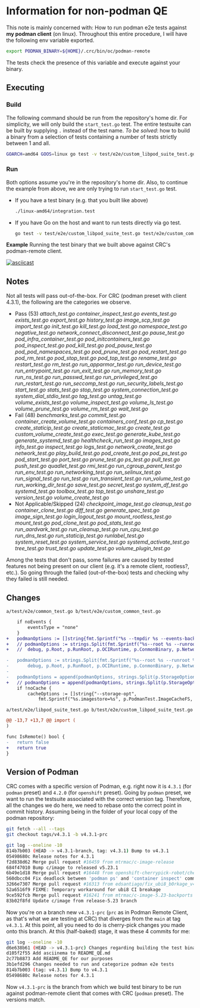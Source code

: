 # Information for non-podman QE

This note is mainly concerned with: How to run podman e2e tests against **my podman client** (on linux). Throughout this entire procedure, I will have the following env variable exported.

```bash
export PODMAN_BINARY=${HOME}/.crc/bin/oc/podman-remote
```
The tests check the presence of this variable and execute against your binary.

## Executing

### Build

The following command should be run from the repository's home dir. For simplicity, we will only build the `start_test.go` test. The entire testsuite can be built by supplying `.` instead of the test name. _To be solved_: how to build a binary from a selection of tests containing a number of tests strictly between 1 and all. 

```bash
GOARCH=amd64 GOOS=linux go test -v test/e2e/custom_libpod_suite_test.go test/e2e/custom_common_test.go test/e2e/config.go test/e2e/custom_config_amd64.go  test/e2e/start_test.go -tags "containers_image_openpgp exclude_graphdriver_btrfs exclude_graphdriver_devicemapper" -c -o ./linux-amd64/integration.test
```

### Run

Both options assume you're in the repository's home dir. Also, to continue the example from above, we are only trying to run `start_test.go` test. 

- If you have a test binary (e.g. that you built like above)
    ```bash
    ./linux-amd64/integration.test
    ```
- If you have Go on the host and want to run tests directly via go test. 
    ```bash
    go test -v test/e2e/custom_libpod_suite_test.go test/e2e/custom_common_test.go test/e2e/config.go test/e2e/custom_config_amd64.go test/e2e/start_test.go
    ```

**Example**
Running the test binary that we built above against CRC's podman-remote client. 

[![asciicast](https://asciinema.org/a/dqmQ9iuElnXkqBWk84FZhwErb.svg)](https://asciinema.org/a/dqmQ9iuElnXkqBWk84FZhwErb)


## Notes

Not all tests will pass out-of-the-box. For CRC (podman preset with client 4.3.1), the following are the categories we observe.

- Pass (53)
_attach_test.go container_inspect_test.go events_test.go exists_test.go export_test.go history_test.go image_scp_test.go import_test.go init_test.go kill_test.go load_test.go namespace_test.go negative_test.go network_connect_disconnect_test.go pause_test.go pod_infra_container_test.go pod_initcontainers_test.go pod_inspect_test.go pod_kill_test.go pod_pause_test.go pod_pod_namespaces_test.go pod_prune_test.go pod_restart_test.go pod_rm_test.go pod_stop_test.go pod_top_test.go rename_test.go restart_test.go rm_test.go run_apparmor_test.go run_device_test.go run_entrypoint_test.go run_exit_test.go run_memory_test.go run_ns_test.go run_passwd_test.go run_privileged_test.go run_restart_test.go run_seccomp_test.go run_security_labels_test.go start_test.go stats_test.go stop_test.go system_connection_test.go system_dial_stdio_test.go tag_test.go untag_test.go volume_exists_test.go volume_inspect_test.go volume_ls_test.go volume_prune_test.go volume_rm_test.go wait_test.go_
- Fail (48)
_benchmarks_test.go commit_test.go container_create_volume_test.go containers_conf_test.go cp_test.go create_staticip_test.go create_staticmac_test.go create_test.go custom_volume_create_test.go exec_test.go generate_kube_test.go generate_systemd_test.go healthcheck_run_test.go images_test.go info_test.go inspect_test.go logs_test.go network_create_test.go network_test.go play_build_test.go pod_create_test.go pod_ps_test.go pod_start_test.go port_test.go prune_test.go ps_test.go pull_test.go push_test.go quadlet_test.go rmi_test.go run_cgroup_parent_test.go run_env_test.go run_networking_test.go run_selinux_test.go run_signal_test.go run_test.go run_transient_test.go run_volume_test.go run_working_dir_test.go save_test.go secret_test.go system_df_test.go systemd_test.go toolbox_test.go top_test.go unshare_test.go version_test.go volume_create_test.go_
- Not Applicable/Skipped (24)
_checkpoint_image_test.go cleanup_test.go container_clone_test.go diff_test.go generate_spec_test.go image_sign_test.go login_logout_test.go mount_rootless_test.go mount_test.go pod_clone_test.go pod_stats_test.go run_aardvark_test.go run_cleanup_test.go run_cpu_test.go run_dns_test.go run_staticip_test.go runlabel_test.go system_reset_test.go system_service_test.go systemd_activate_test.go tree_test.go trust_test.go update_test.go volume_plugin_test.go_

Among the tests that don't pass, some failures are caused by tested features not being present on our client (e.g. it's a remote client, rootless?, etc.). So going through the failed (out-of-the-box) tests and checking why they failed is still needed.

## Changes

`a/test/e2e/common_test.go b/test/e2e/custom_common_test.go`
```diff
	if noEvents {
		eventsType = "none"
	}
+	podmanOptions := []string{fmt.Sprintf("%s --tmpdir %s --events-backend %s", debug, p.TempDir, eventsType)}
+	// podmanOptions := strings.Split(fmt.Sprintf("%s--root %s --runroot %s --runtime %s --conmon %s --network-config-dir %s --network-backend %s --cgroup-manager %s --tmpdir %s --events-backend %s",
+	//	debug, p.Root, p.RunRoot, p.OCIRuntime, p.ConmonBinary, p.NetworkConfigDir, p.NetworkBackend.ToString(), p.CgroupManager, p.TmpDir, eventsType), " ")

-	podmanOptions := strings.Split(fmt.Sprintf("%s--root %s --runroot %s --runtime %s --conmon %s --network-config-dir %s --network-backend %s --cgroup-manager %s --tmpdir %s --events-backend %s",
-		debug, p.Root, p.RunRoot, p.OCIRuntime, p.ConmonBinary, p.NetworkConfigDir, p.NetworkBackend.ToString(), p.CgroupManager, p.TmpDir, eventsType), " ")
-
-	podmanOptions = append(podmanOptions, strings.Split(p.StorageOptions, " ")...)
+	// podmanOptions = append(podmanOptions, strings.Split(p.StorageOptions, " ")...)
	if !noCache {
		cacheOptions := []string{"--storage-opt",
			fmt.Sprintf("%s.imagestore=%s", p.PodmanTest.ImageCacheFS, p.PodmanTest.ImageCacheDir)}
```

`a/test/e2e/libpod_suite_test.go b/test/e2e/custom_libpod_suite_test.go`
```diff
@@ -13,7 +13,7 @@ import (
)

func IsRemote() bool {
-	return false
+	return true
}
```

## Version of Podman

CRC comes with a specific version of Podman, e.g. right now it is `4.3.1` (for `podman` preset) and `4.2.0` (for `openshift` preset). Going by `podman` preset, we want to run the testsuite associated with the correct version tag. Therefore, all the changes we do here, we need to rebase onto the correct point in commit history. Assuming being in the folder of your local copy of the podman repository:

```bash
git fetch --all --tags
git checkout tags/v4.3.1 -b v4.3.1-prc

git log --oneline -10
814b7b003 (HEAD -> v4.3.1-branch, tag: v4.3.1) Bump to v4.3.1
05498680c Release notes for 4.3.1
f2d838d62 Merge pull request #16459 from mtrmac/c-image-release
684f47010 Bump c/image to released v5.23.1
6b49e1d18 Merge pull request #16448 from openshift-cherrypick-robot/cherry-pick-16327-to-v4.3
560dbcc04 Fix deadlock between 'podman ps' and 'container inspect' commands
3266e7307 Merge pull request #16313 from edsantiago/fix_ubi8_b0rkage_v43
52a6516f9 FIXME: Temporary workaround for ubi8 CI breakage
9ce592fcb Merge pull request #16241 from mtrmac/c-image-5.23-backports
83b02f8fd Update c/image from release-5.23 branch

```
Now you're on a branch new `v4.3.1-prc` (`prc` as in Podman Remote Client, as that's what we are testing at CRC) that diverges from the `main` at tag `v4.3.1`. At this point, all you need to do is cherry-pick changes you made onto this branch. At this (half-baked) stage, it was these 4 commits for me:

```bash
git log --oneline -10
d6e638b61 (HEAD -> v4.3.1-prc) Changes regarding building the test binary
d105f2f55 Add asciinema to README_QE.md
2c77b8873 Add README_QE for our purposes
3b1efd296 Changes needed to run and categorize podman e2e tests
814b7b003 (tag: v4.3.1) Bump to v4.3.1
05498680c Release notes for 4.3.1
```

Now `v4.3.1-prc` is the branch from which we build test binary to be run against podman-remote client that comes with CRC (`podman` preset). The versions match. 